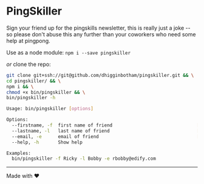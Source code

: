 # PingSkiller
Sign your friend up for the pingskills newsletter, this is really just a joke -- so please don't abuse this any further than your coworkers who need some help at pingpong.

Use as a node module: `npm i --save pingskiller`

_or_ clone the repo: 
```sh
git clone git+ssh://git@github.com/dhigginbotham/pingskiller.git && \
cd pingskiller/ && \
npm i && \
chmod +x bin/pingskiller && \
bin/pingskiller -h
```

```sh
Usage: bin/pingskiller [options]

Options:
  --firstname, -f  first name of friend                               [required]
  --lastname, -l   last name of friend                                [required]
  --email, -e      email of friend                                    [required]
  --help, -h       Show help                                           [boolean]

Examples:
  bin/pingskiller -f Ricky -l Bobby -e rbobby@edify.com
```

----

Made with &hearts;
